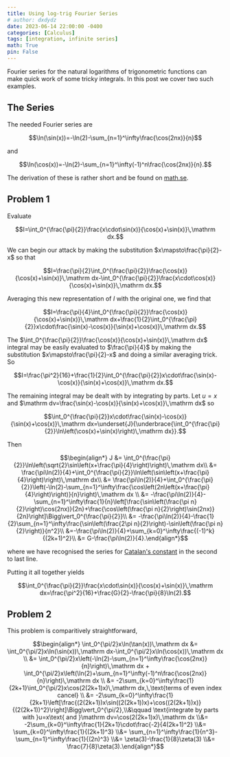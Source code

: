 ```yaml
---
title: Using log-trig Fourier Series
# author: dxdydz
date: 2023-06-14 22:00:00 -0400
categories: [Calculus]
tags: [integration, infinite series]
math: True
pin: False
---
```


Fourier series for the natural logarithms of trigonometric functions can make quick work of some tricky integrals. In this post we cover two such examples.

## The Series

The needed Fourier series are

$$\ln(\sin(x))=-\ln(2)-\sum_{n=1}^\infty\frac{\cos(2nx)}{n}$$

and

$$\ln(\cos(x))=-\ln(2)-\sum_{n=1}^\infty(-1)^n\frac{\cos(2nx)}{n}.$$

The derivation of these is rather short and be found on [math.se](https://math.stackexchange.com/questions/292468/fourier-series-of-log-sine-and-log-cos).

## Problem 1

Evaluate

$$I=\int_0^{\frac{\pi}{2}}\frac{x\cdot\sin(x)}{\cos(x)+\sin(x)}\,\mathrm dx.$$

We can begin our attack by making the substitution $x\mapsto\frac{\pi}{2}-x$ so that

$$I=\frac{\pi}{2}\int_0^{\frac{\pi}{2}}\frac{\cos(x)}{\cos(x)+\sin(x)}\,\mathrm dx-\int_0^{\frac{\pi}{2}}\frac{x\cdot\cos(x)}{\cos(x)+\sin(x)}\,\mathrm dx.$$

Averaging this new representation of $I$ with the original one, we find that

$$I=\frac{\pi}{4}\int_0^{\frac{\pi}{2}}\frac{\cos(x)}{\cos(x)+\sin(x)}\,\mathrm dx+\frac{1}{2}\int_0^{\frac{\pi}{2}}x\cdot\frac{\sin(x)-\cos(x)}{\sin(x)+\cos(x)}\,\mathrm dx.$$

The $\int_0^{\frac{\pi}{2}}\frac{\cos(x)}{\cos(x)+\sin(x)}\,\mathrm dx$ integral may be easily evaluated to $\frac{\pi}{4}$ by making the substitution $x\mapsto\frac{\pi}{2}-x$ and doing a similar averaging trick. So

$$I=\frac{\pi^2}{16}+\frac{1}{2}\int_0^{\frac{\pi}{2}}x\cdot\frac{\sin(x)-\cos(x)}{\sin(x)+\cos(x)}\,\mathrm dx.$$

The remaining integral may be dealt with by integrating by parts. Let $u=x$ and $\mathrm dv=\frac{\sin(x)-\cos(x)}{\sin(x)+\cos(x)}\,\mathrm dx$ so

$$\int_0^{\frac{\pi}{2}}x\cdot\frac{\sin(x)-\cos(x)}{\sin(x)+\cos(x)}\,\mathrm dx=\underset{J}{\underbrace{\int_0^{\frac{\pi}{2}}\ln\left(\cos(x)+\sin(x)\right)\,\mathrm dx}}.$$

Then

$$\begin{align*}    J &= \int_0^{\frac{\pi}{2}}\ln\left(\sqrt{2}\sin\left(x+\frac{\pi}{4}\right)\right)\,\mathrm dx\\    &= \frac{\pi\ln(2)}{4}+\int_0^{\frac{\pi}{2}}\ln\left(\sin\left(x+\frac{\pi}{4}\right)\right)\,\mathrm dx\\    &= \frac{\pi\ln(2)}{4}+\int_0^{\frac{\pi}{2}}\left(-\ln(2)-\sum_{n=1}^\infty\frac{\cos\left(2n\left(x+\frac{\pi}{4}\right)\right)}{n}\right)\,\mathrm dx \\    &= -\frac{\pi\ln(2)}{4}-\sum_{n=1}^\infty\frac{1}{n}\left[\frac{\sin\left(\frac{\pi n}{2}\right)\cos(2nx)}{2n}+\frac{\cos\left(\frac{\pi n}{2}\right)\sin(2nx)}{2n}\right]\Bigg\vert_0^{\frac{\pi}{2}}\\    &= -\frac{\pi\ln(2)}{4}-\frac{1}{2}\sum_{n=1}^\infty\frac{\sin\left(\frac{2\pi n}{2}\right)-\sin\left(\frac{\pi n}{2}\right)}{n^2}\\    &=-\frac{\pi\ln(2)}{4}+\sum_{k=0}^\infty\frac{(-1)^k}{(2k+1)^2}\\    &= G-\frac{\pi\ln(2)}{4}.\end{align*}$$

where we have recognised the series for [Catalan's constant](https://en.wikipedia.org/wiki/Catalan%27s_constant) in the second to last line.

Putting it all together yields

$$\int_0^{\frac{\pi}{2}}\frac{x\cdot\sin(x)}{\cos(x)+\sin(x)}\,\mathrm dx=\frac{\pi^2}{16}+\frac{G}{2}-\frac{\pi}{8}\ln(2).$$

## Problem 2

This problem is comparitively straightforward,

$$\begin{align*} \int_0^{\pi/2}x\ln(\tan(x))\,\mathrm dx &= \int_0^{\pi/2}x\ln(\sin(x))\,\mathrm dx-\int_0^{\pi/2}x\ln(\cos(x))\,\mathrm dx \\ &= \int_0^{\pi/2}x\left(-\ln(2)-\sum_{n=1}^\infty\frac{\cos(2nx)}{n}\right)\,\mathrm dx + \int_0^{\pi/2}x\left(\ln(2)+\sum_{n=1}^\infty(-1)^n\frac{\cos(2nx)}{n}\right)\,\mathrm dx \\ &= -2\sum_{k=0}^\infty\frac{1}{2k+1}\int_0^{\pi/2}x\cos(2(2k+1)x)\,\mathrm dx,\,\text{terms of even index cancel} \\ &= -2\sum_{k=0}^\infty\frac{1}{2k+1}\left[\frac{(2(2k+1))x\sin((2(2k+1))x)+\cos((2(2k+1))x)}{(2(2k+1))^2}\right]\Bigg\vert_0^{\pi/2},\\&\qquad \text{integrate by parts with }u=x\text{ and }\mathrm dv=\cos(2(2k+1)x)\,\mathrm dx \\&= -2\sum_{k=0}^\infty\frac{1}{2k+1}\cdot\frac{-2}{4(2k+1)^2} \\&= \sum_{k=0}^\infty\frac{1}{(2k+1)^3} \\&= \sum_{n=1}^\infty\frac{1}{n^3}-\sum_{n=1}^\infty\frac{1}{(2n)^3} \\&= \zeta(3)-\frac{1}{8}\zeta(3) \\&= \frac{7}{8}\zeta(3).\end{align*}$$